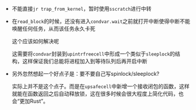 * 不能直接`jr trap_from_kernel`，暂时使用`sscratch`进行中转

* 在`read_block`的时候，还没有进入`condvar.wait`之前就打开中断使得中断不能唤醒任何任务，从而该任务永久卡死

  这个应该如何解决呢

  这需要将`condvar`封装到`upintrfreecell`中形成一个类似于`sleeplock`的结构，这样保证我们总能将进程加入到等待队列后再开启中断
  
* 另外忽然想起一个好点子是：要不要自己写spinlock/sleeplock?

  实际上并不是这个点子。而是在`upsafecell`中新增一个接收闭包的函数，这样就能在函数返回之后自动释放锁，这在很多时候会很大程度上简化代码，也会“更加Rust”。